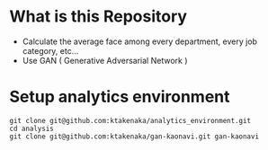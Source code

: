 # What is this Repository
- Calculate the average face among every department, every job category, etc...
- Use GAN ( Generative Adversarial Network )


# Setup analytics environment
```
git clone git@github.com:ktakenaka/analytics_environment.git
cd analysis
git clone git@github.com:ktakenaka/gan-kaonavi.git gan-kaonavi
```